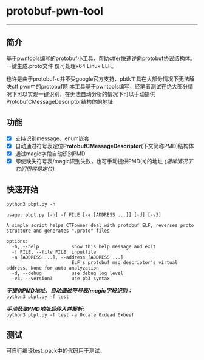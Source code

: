 # protobuf-pwn-tool

---

## 简介

基于pwntools编写的protobuf小工具，帮助ctfer快速逆向protobuf协议结构体。一键生成.proto文件
仅可处理x64 Linux ELF。

也许是由于protobuf-c并不受google官方支持，pbtk工具在大部分情况下无法解决ctf pwn中的protobuf题
本工具基于pwntools编写，经笔者测试在绝大部分情况下可以实现一键识别，在无法自动分析的情况下可以手动提供ProtobufCMessageDescriptor结构体的地址

## 功能

- [x] 支持识别message、enum嵌套
- [x] 自动通过符号表定位**ProtobufCMessageDescriptor**(下文简称PMD)结构体
- [x] 通过magic字段自动识别PMD
- [x] 即使缺失符号表/magic识别失败，也可手动提供PMD(s)的地址  *(通常情况下它们很容易定位)*

## 快速开始

`python3 pbpt.py -h`


```
usage: pbpt.py [-h] -f FILE [-a [ADDRESS ...]] [-d] [-v3]

A simple script helps CTFpwner deal with protobuf ELF, reverses proto structure and generates ".proto" files

options:
  -h, --help            show this help message and exit
  -f FILE, --file FILE  inputfile
  -a [ADDRESS ...], --address [ADDRESS ...]
                        ELF's protobuf msg descriptor's virtual address, None for auto analyzation
  -d, --debug           use debug log level
  -v3, --version3       use pb3 syntax

```

***不提供PMD地址，自动通过符号表/magic字段识别：***  
`python3 pbpt.py -f test`

***手动获取PMD地址后传入并解析:***  
`python3 pbpt.py -f test -a 0xcafe 0xdead 0xbeef`

## 测试

可自行编译test_pack中的代码用于测试。
